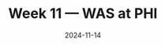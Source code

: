 ---
layout: game
title: Week 11 — WAS at PHI
season: 2024
game_id: 2024_11_WAS_PHI
week: 11
date: 2024-11-14
home_team: PHI
away_team: WAS
final_home: 
final_away: 
pbp_url: /assets/data/pbp/2024/2024_11_WAS_PHI.csv.gz
---